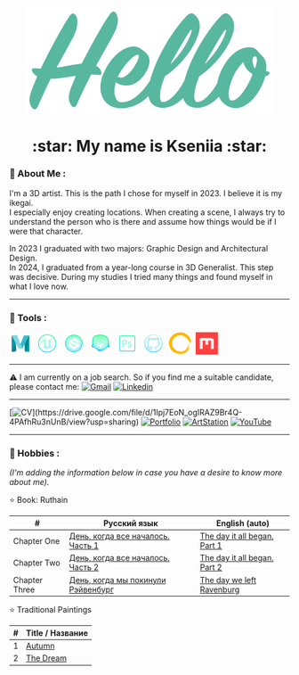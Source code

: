 <div align="center">
 <img src="https://github.com/AlfBerht/AlfBerht/blob/main/Hello/08.png" width="450px"/>
   
 <h1>
  :star: My name is Kseniia :star:
 </h1></div>

### :jigsaw: About Me :

<div>
 I'm a 3D artist. This is the path I chose for myself in 2023. I believe it is my ikegai.<br />
 I especially enjoy creating locations. When creating a scene, I always try to understand the person who is there and assume how things would be if I were that character.<br />
 
 In 2023 I graduated with two majors: Graphic Design and Architectural Design.<br />
 In 2024, I graduated from a year-long course in 3D Generalist. This step was decisive. During my studies I tried many things and found myself in what I love now.

 ---

### :jigsaw: Tools :

<div>
  <img src="https://github.com/AlfBerht/AlfBerht/blob/main/Logos/Maya%2002.png" title="Maya" alt="Maya" width="40" height="40"/>&nbsp;
  <img src="https://github.com/AlfBerht/AlfBerht/blob/main/Logos/Unreal.png" title="Unreal Engine 5" alt="Unreal Engine 5" width="40" height="40"/>&nbsp;
  <img src="https://github.com/AlfBerht/AlfBerht/blob/main/Logos/Substance.png" title="Substance Painter & Designer" alt="Substance Painter & Designer" width="40" height="40"/>&nbsp;
  <img src="https://github.com/AlfBerht/AlfBerht/blob/main/Logos/Marmoset_02.png" title="Marmoset Toolbag" alt="Marmoset Toolbag" width="40" height="40"/>&nbsp;
  <img src="https://github.com/AlfBerht/AlfBerht/blob/main/Logos/Photoshop.png" title="Photoshop" alt="Photoshop" width="40" height="40"/>&nbsp;
  <img src="https://github.com/AlfBerht/AlfBerht/blob/main/Logos/GitHub.png" title="GitHub" alt="GitHub" width="40" height="40"/>&nbsp;
  <img src="https://github.com/AlfBerht/AlfBerht/blob/main/Logos/Gaea.png" title="Gaea" alt="Gaea" width="40" height="40"/>&nbsp;
  <img src="https://github.com/AlfBerht/AlfBerht/blob/main/Logos/QuixelMixer.png" title="QuixelMixer" alt="QuixelMixer" width="40" height="40"/>&nbsp;
</div>

---

:warning: I am currently on a job search. So if you find me a suitable candidate, please contact me: [![Gmail](https://img.shields.io/badge/-Gmail-f03c15?style=flat&logo=gmail&logoColor=white)](mailto:alfberht@gmail.com) [![Linkedin](https://img.shields.io/badge/-Linkedin-1589F0?style=flat&logo=Linkedin&logoColor=white)](https://www.linkedin.com/in/alfberht/)

---

[![CV](https://img.shields.io/badge/-CV-31a097?style=flat")](https://drive.google.com/file/d/1Ipj7EoN_ogIRAZ9Br4Q-4PAfhRu3nUnB/view?usp=sharing) [![Portfolio](https://img.shields.io/badge/-Portfolio-0095b6?style=flat)](https://drive.google.com/file/d/1aFzhWExEO1rxM27PldG456-66aycrjU8/view?usp=sharing) [![ArtStation](https://img.shields.io/badge/-ArtStation-blue?style=flat&logo=artstation&logoColor=white)](https://alfberht.artstation.com/) [![YouTube](https://img.shields.io/badge/YouTube-f03c15?style=flat&logo=youtube&logoColor=white)](https://www.youtube.com/playlist?list=PL5t-oG0fyTFpw8Nwdy6QA4YbA6WEMsOgF)

---

### :jigsaw: Hobbies :
*(I'm adding the information below in case you have a desire to know more about me).*

:star: Book: Ruthain<br />


|        #         |   Русский язык    |  English (auto)    |
|  -------------   |   -------------   |    -------------   |
|   Chapter One    |   [День, когда все началось. Часть 1](https://github.com/AlfBerht/Ruthain/blob/main/Rus/%D0%93%D0%BB%D0%B0%D0%B2%D0%B0%2001%20%D0%94%D0%B5%D0%BD%D1%8C%2C%20%D0%BA%D0%BE%D0%B3%D0%B4%D0%B0%20%D0%B2%D1%81%D0%B5%20%D0%BD%D0%B0%D1%87%D0%B0%D0%BB%D0%BE%D1%81%D1%8C.%20%D0%A7%D0%B0%D1%81%D1%82%D1%8C%201.pdf)  | [The day it all began. Part 1](https://github.com/AlfBerht/Ruthain/blob/main/Eng/Chapter%2001%20The%20day%20it%20all%20began.%20Part%201.pdf) |
|   Chapter Two    |   [День, когда все началось. Часть 2](https://github.com/AlfBerht/Ruthain/blob/main/Rus/%D0%93%D0%BB%D0%B0%D0%B2%D0%B0%2002%20%D0%94%D0%B5%D0%BD%D1%8C%2C%20%D0%BA%D0%BE%D0%B3%D0%B4%D0%B0%20%D0%B2%D1%81%D0%B5%20%D0%BD%D0%B0%D1%87%D0%B0%D0%BB%D0%BE%D1%81%D1%8C.%20%D0%A7%D0%B0%D1%81%D1%82%D1%8C%202.pdf)  | [The day it all began. Part 2](https://github.com/AlfBerht/Ruthain/blob/main/Eng/Chapter%2002%20The%20day%20it%20all%20began.%20Part%202.pdf) |
|   Chapter Three  |   [День, когда мы покинули Рэйвенбург](https://github.com/AlfBerht/Ruthain/blob/main/Rus/%D0%93%D0%BB%D0%B0%D0%B2%D0%B0%2003%20%D0%94%D0%B5%D0%BD%D1%8C%2C%20%D0%BA%D0%BE%D0%B3%D0%B4%D0%B0%20%D0%BC%D1%8B%20%D0%BF%D0%BE%D0%BA%D0%B8%D0%BD%D1%83%D0%BB%D0%B8%20%D0%A0%D1%8D%D0%B9%D0%B2%D0%B5%D0%BD%D0%B1%D1%83%D1%80%D0%B3.pdf)  | [The day we left Ravenburg](https://github.com/AlfBerht/Ruthain/blob/main/Eng/Chapter%2003%20The%20day%20we%20left%20Ravenburg.pdf) |

:star: Traditional Paintings

|        #        |   Title / Название  |
|  -------------  |   -------------   |
|        1        |   [Autumn](https://github.com/AlfBerht/TraditionalPaintings/blob/main/Autumn.pdf)  |
|        2        |   [The Dream](https://github.com/AlfBerht/TraditionalPaintings/blob/main/TheDream.pdf)  |
